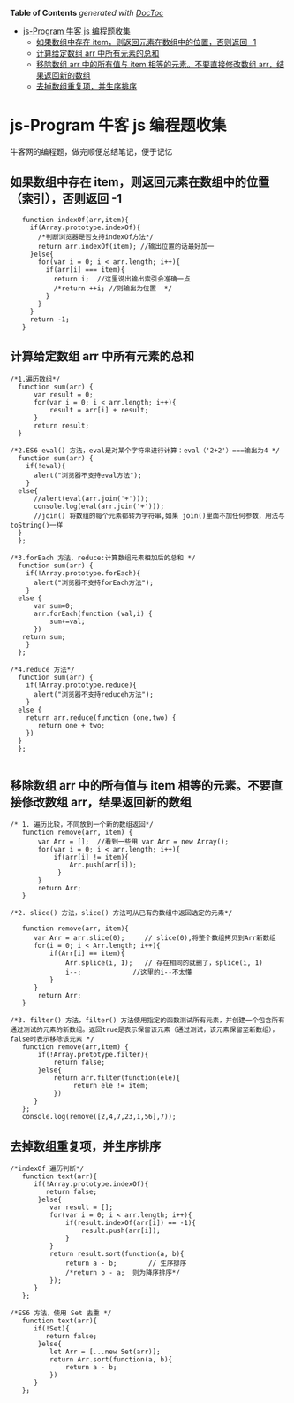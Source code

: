 

<!-- START doctoc generated TOC please keep comment here to allow auto update -->
<!-- DON'T EDIT THIS SECTION, INSTEAD RE-RUN doctoc TO UPDATE -->

**Table of Contents** _generated with [DocToc](http://doctoc.herokuapp.com/)_

- [js-Program 牛客 js 编程题收集](#js-Program牛客js编程题收集)
   - [如果数组中存在 item，则返回元素在数组中的位置，否则返回 -1](#如果数组中存在item则返回元素在数组中的位置否则返回-1)
   - [计算给定数组 arr 中所有元素的总和](#计算给定数组arr中所有元素的总和)
   - [移除数组 arr 中的所有值与 item 相等的元素。不要直接修改数组 arr，结果返回新的数组](#移除数组arr中的所有值与item相等的元素不要直接修改数组arr结果返回新的数组)
   - [去掉数组重复项，并生序排序](#去掉数组重复项并生序排序)
  
<!-- END doctoc generated TOC please keep comment here to allow auto update -->

# js-Program 牛客 js 编程题收集

牛客网的编程题，做完顺便总结笔记，便于记忆

## 如果数组中存在 item，则返回元素在数组中的位置（索引），否则返回 -1

```
   function indexOf(arr,item){
     if(Array.prototype.indexOf){
       /*判断浏览器是否支持indexOf方法*/
       return arr.indexOf(item); //输出位置的话最好加一
     }else{
       for(var i = 0; i < arr.length; i++){
         if(arr[i] === item){
           return i;  //这里说出输出索引会准确一点
           /*return ++i; //则输出为位置  */
         }
       }
     }
     return -1;
   }
```

## 计算给定数组 arr 中所有元素的总和

```
/*1.遍历数组*/
  function sum(arr) {
      var result = 0;
      for(var i = 0; i < arr.length; i++){
          result = arr[i] + result;
      }
      return result;
  }

/*2.ES6 eval() 方法，eval是对某个字符串进行计算：eval（'2+2'）===输出为4 */
  function sum(arr) {
    if(!eval){
      alert("浏览器不支持eval方法");
    }
  else{
      //alert(eval(arr.join('+')));
      console.log(eval(arr.join('+')));
      //join() 将数组的每个元素都转为字符串,如果 join()里面不加任何参数，用法与toString()一样
  }
  };

/*3.forEach 方法，reduce:计算数组元素相加后的总和 */
  function sum(arr) {
    if(!Array.prototype.forEach){
      alert("浏览器不支持forEach方法");
    }
  else {
      var sum=0;
      arr.forEach(function (val,i) {
          sum+=val;
      })
   return sum;
    }
  }; 

/*4.reduce 方法*/
  function sum(arr) {
    if(!Array.prototype.reduce){
      alert("浏览器不支持reduceh方法");
    }
  else {
    return arr.reduce(function (one,two) {
       return one + two;
    })
  }
  }; 
  
 ```
 
 ## 移除数组 arr 中的所有值与 item 相等的元素。不要直接修改数组 arr，结果返回新的数组

```
/* 1. 遍历比较，不同放到一个新的数组返回*/
   function remove(arr, item) {
       var Arr = [];  //看到一些用 var Arr = new Array();
       for(var i = 0; i < arr.length; i++){
           if(arr[i] != item){
               Arr.push(arr[i]);
            }
       }
       return Arr;
   }

/*2. slice() 方法，slice() 方法可从已有的数组中返回选定的元素*/

   function remove(arr, item){
      var Arr = arr.slice(0);     // slice(0),将整个数组拷贝到Arr新数组
      for(i = 0; i < Arr.length; i++){
          if(Arr[i] == item){
              Arr.splice(i, 1);   // 存在相同的就删了，splice(i, 1)
              i--;             //这里的i--不太懂
          }
      }
       return Arr;
   }

/*3. filter() 方法，filter() 方法使用指定的函数测试所有元素，并创建一个包含所有通过测试的元素的新数组。返回true是表示保留该元素（通过测试，该元素保留至新数组），false时表示移除该元素 */
   function remove(arr,item) {
       if(!Array.prototype.filter){
           return false;
       }else{
           return arr.filter(function(ele){
                return ele != item;
           })
      }
   };
   console.log(remove([2,4,7,23,1,56],7));
```

## 去掉数组重复项，并生序排序

```
/*indexOf 遍历判断*/
   function text(arr){
      if(!Array.prototype.indexOf){
         return false;
       }else{
          var result = [];
          for(var i = 0; i < arr.length; i++){
              if(result.indexOf(arr[i]) == -1){
                  result.push(arr[i]);
              }
          }
          return result.sort(function(a, b){
              return a - b;        // 生序排序
              /*return b - a;  则为降序排序*/
          });
      }
   };

/*ES6 方法，使用 Set 去重 */
   function text(arr){
      if(!Set){
         return false;
       }else{
          let Arr = [...new Set(arr)];
          return Arr.sort(function(a, b){
              return a - b;
          })
      }
   };

```











